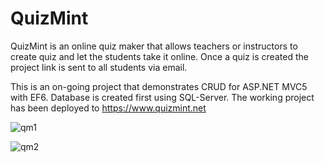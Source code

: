 # QuizMint

QuizMint is an online quiz maker that allows teachers or instructors to create quiz and let the students take it online. 
Once a quiz is created the project link is sent to all students via email. 

This is an on-going project that demonstrates CRUD for ASP.NET MVC5 with EF6. Database is created first using SQL-Server. 
The working project has been deployed to https://www.quizmint.net 

![qm1](https://user-images.githubusercontent.com/24881495/40946278-84278c14-6811-11e8-816d-29a078dfea97.jpg)

![qm2](https://user-images.githubusercontent.com/24881495/40946358-e670fb62-6811-11e8-9ce8-a0c533846b6d.jpg)
